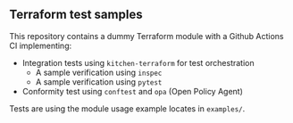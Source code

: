 ## Terraform test samples

This repository contains a dummy Terraform module with a Github Actions CI implementing:

* Integration tests using `kitchen-terraform` for test orchestration
    * A sample verification using `inspec`
    * A sample verification using `pytest`
* Conformity test using `conftest` and `opa` (Open Policy Agent)

Tests are using the module usage example locates in `examples/`.
